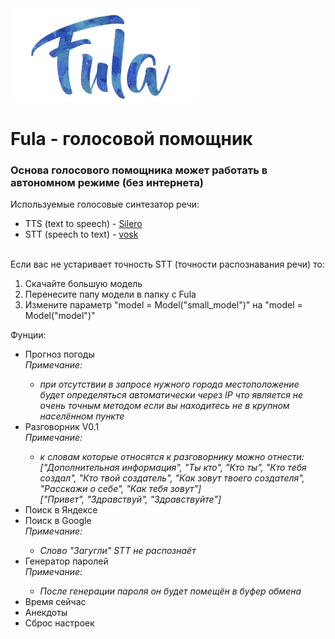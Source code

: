 <img src="/icon.png" width="300">
<h1>Fula - голосовой помощник</h1>
<h3>Основа голосового помощника может работать в автономном режиме (без интернета)</h3>
<div>Используемые голосовые синтезатор речи:</div>
<ul>
    <li>TTS (text to speech) - <a href="https://github.com/snakers4/silero-models">Silero</a></li>
    <li>STT (speech to text) - <a href="https://github.com/alphacep/vosk-api">vosk</a></li>
</ul>
<br>
<div>Если вас не устаривает точность STT (точности распознавания речи) то:</div>
<ol>
    <li>Скачайте большую модель</li>
    <li>Перенесите папу модели в папку с Fula</li>
    <li>Измените параметр "model = Model("small_model")" на "model = Model("model")"</li>
</ol>
<div>Фунции:</div>
<ul>
    <li>Прогноз погоды
        <br>
        <i>Примечание:
        <ul>
            <li>при отсутствии в запросе нужного города местоположение будет определяться автоматически через IP что является не очень точным методом если вы находитесь не в крупном населённом пункте</li>
        </ul>
        </i>
    </li>
    <li>Разговорник V0.1
        <br>
        <i>Примечание:
        <ul>
            <li>к словам которые относятся к разговорнику можно отнести:<br>
            ["Дополнительная информация", "Ты кто", "Кто ты", "Кто тебя создал", "Кто твой создатель", "Как зовут твоего создателя", "Расскажи о себе", "Как тебя зовут"]<br>
            ["Привет", "Здравствуй", "Здравствуйте"]</li>
        </ul>
        </i>
    </li>
    <li>Поиск в Яндексе</li>
    <li>Поиск в Google
        <br>
        <i>Примечание:
        <ul>
            <li>Слово "Загугли" STT не распознаёт</li>
        </ul>
        </i>
    </li>
    <li>Генератор паролей
        <br>
        <i>Примечание:
        <ul>
            <li>После генерации пароля он будет помещён в буфер обмена</li>
        </ul>
        </i>
    </li>
    <li>Время сейчас</li>
    <li>Анекдоты</li>
    <li>Сброс настроек</li>
</ul>